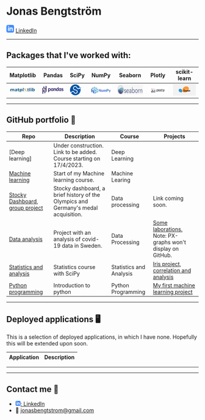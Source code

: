 
# Jonas Bengtström 

<img src="assets/linkedIn-icon.png" width="20"> [LinkedIn](https://www.linkedin.com/in/jonas-bengtstr%C3%B6m-74108524a)

---
## Packages that I've worked with:


| Matplotlib|Pandas|SciPy|NumPy|Seaborn|Plotly|scikit-learn|
|---|---|---|---|---|---|---|
|<img src="assets/tutorial_matplotlib.png" width="75" height="30" alt="Matplotlib icon" title="Matplotlib" align="">| <img src="assets/pandas.png" height="30" alt="Pandas icon" title="Pandas">| <img src="assets/scipy_logo.png" width="30" height="30" title="scipy">|<img src="assets/numpy_logo.png" width="70" height="" align="left" title="numpy">|<img src="assets/seaborn.png" width="80" height="25" title="seaborn">|<img src="assets/Plotly-logo.png" width="70" align="left" title="plotly">|<img src="assets/scikitlearn.png" width="60" height="30" title="scikit-learn">


---

## GitHub portfolio :briefcase:




| Repo                           | Description                        | Course  | Projects |
| ------------------------------ | ---------------------------------- | ------- | -------- |
| [Deep learning]           | Under construction. Link to be added. Course starting on 17/4/2023.              | Deep Learning
| [Machine learning](https://github.com/JonasBE13/machine-learning-jonas-bengtstrom)        | Start of my Machine learning course.|Machine Learing|
| [Stocky Dashboard, group project](https://github.com/wlinds/ITHS-Projekt-OS/tree/main)        | Stocky dashboard, a brief history of the Olympics and Germany's medal acquisition.|Data processing| Link coming soon.|
| [Data analysis](https://github.com/JonasBE13/Databehandling-Jonas-Bengtstrom)           | Project with an analysis of covid-19 data in Sweden.|Data Processing|[Some laborations.](https://github.com/JonasBE13/Databehandling-Jonas-Bengtstrom/tree/main/LABB%201) Note: PX-graphs won't display on GitHub.|
| [Statistics and analysis](https://github.com/JonasBE13/Statistics-and-analysis)| Statistics course with SciPy| Statistics and Analysis | [Iris project, correlation and analysis](https://github.com/JonasBE13/Statistics-and-analysis/blob/master/Statistics%20and%20analysis/assignment.ipynb)
| [Python programming](https://github.com/JonasBE13/Python-Jonas-Bengtstrom)    | Introduction to python| Python Programming | [My first machine learning project](https://github.com/JonasBE13/Python-Jonas-Bengtstrom/blob/main/Labb%202/Labb2-FINISHED-SOLUTION.ipynb) |



---

## Deployed applications :desktop_computer:

This is a selection of deployed applications, in which I have none. Hopefully this will be extended upon soon. 

| Application                    | Description                                   |
| ------------------------------ | --------------------------------------------- |

---



---

## Contact me :iphone:

- [![linkedIn icon](assets/linkedIn-icon.png): LinkedIn][linkedin]
- :e-mail: jonasbengtstrom@gmail.com

[linkedin]: https://www.linkedin.com/in/jonas-bengtstr%C3%B6m-74108524a/
